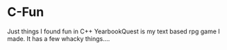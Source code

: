 # C-Fun
Just things I found fun in C++
YearbookQuest is my text based rpg game I made. It has a few whacky things....
